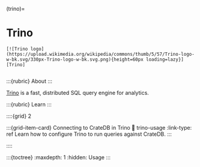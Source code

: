 (trino)=
# Trino

```{div} .float-right
[![Trino logo](https://upload.wikimedia.org/wikipedia/commons/thumb/5/57/Trino-logo-w-bk.svg/330px-Trino-logo-w-bk.svg.png){height=60px loading=lazy}][Trino]
```
```{div} .clearfix
```


:::{rubric} About
:::

[Trino] is a fast, distributed SQL query engine for analytics.

:::{rubric} Learn
:::

::::{grid} 2

:::{grid-item-card} Connecting to CrateDB in Trino
:link: trino-usage
:link-type: ref
Learn how to configure Trino to run queries against CrateDB.
:::

::::

:::{toctree}
:maxdepth: 1
:hidden:
Usage <usage>
:::

[Trino]: https://trino.io/
